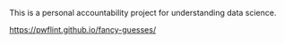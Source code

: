 This is a personal accountability project for understanding data science. 

https://pwflint.github.io/fancy-guesses/
